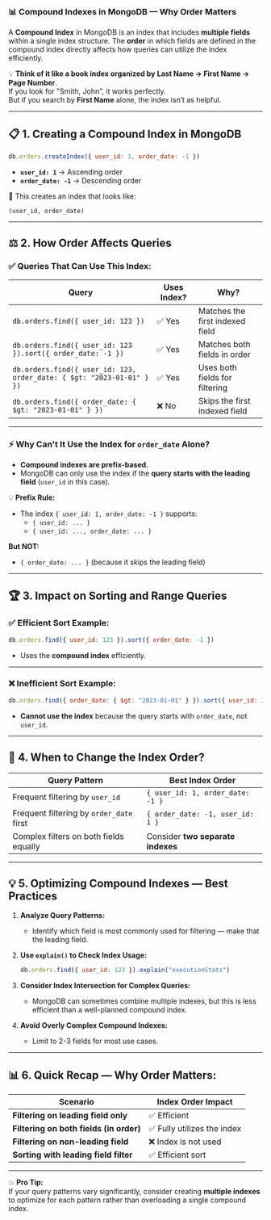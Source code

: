 ### 📊 **Compound Indexes in MongoDB — Why Order Matters**

A **Compound Index** in MongoDB is an index that includes **multiple fields** within a single index structure. The **order** in which fields are defined in the compound index directly affects how queries can utilize the index efficiently.

💡 **Think of it like a book index organized by** **Last Name → First Name → Page Number**.  
If you look for "Smith, John", it works perfectly.  
But if you search by **First Name** alone, the index isn’t as helpful.

---

## 📋 **1. Creating a Compound Index in MongoDB**

```javascript
db.orders.createIndex({ user_id: 1, order_date: -1 })
```

- **`user_id: 1`** → Ascending order  
- **`order_date: -1`** → Descending order

📘 This creates an index that looks like:
```
(user_id, order_date)
```

---

## ⚖️ **2. How Order Affects Queries**

### ✅ **Queries That Can Use This Index:**

| **Query**                                      | **Uses Index?** | **Why?**                            |
|-----------------------------------------------|-----------------|------------------------------------|
| `db.orders.find({ user_id: 123 })`            | ✅ Yes          | Matches the first indexed field    |
| `db.orders.find({ user_id: 123 }).sort({ order_date: -1 })` | ✅ Yes | Matches both fields in order     |
| `db.orders.find({ user_id: 123, order_date: { $gt: "2023-01-01" } })` | ✅ Yes | Uses both fields for filtering |
| `db.orders.find({ order_date: { $gt: "2023-01-01" } })`     | ❌ No | Skips the first indexed field    |

---

### ⚡ **Why Can't It Use the Index for `order_date` Alone?**
- **Compound indexes are prefix-based.**
- MongoDB can only use the index if the **query starts with the leading field** (`user_id` in this case).

💡 **Prefix Rule:**  
- The index `{ user_id: 1, order_date: -1 }` supports:
  - `{ user_id: ... }`
  - `{ user_id: ..., order_date: ... }`
  
**But NOT:**  
- `{ order_date: ... }` (because it skips the leading field)

---

## 🏆 **3. Impact on Sorting and Range Queries**

### ✅ **Efficient Sort Example:**
```javascript
db.orders.find({ user_id: 123 }).sort({ order_date: -1 })
```
- Uses the **compound index** efficiently.

---

### ❌ **Inefficient Sort Example:**
```javascript
db.orders.find({ order_date: { $gt: "2023-01-01" } }).sort({ user_id: 1 })
```
- **Cannot use the index** because the query starts with `order_date`, not `user_id`.

---

## 📡 **4. When to Change the Index Order?**

| **Query Pattern**                            | **Best Index Order**                   |
|---------------------------------------------|----------------------------------------|
| Frequent filtering by `user_id`             | `{ user_id: 1, order_date: -1 }`      |
| Frequent filtering by `order_date` first    | `{ order_date: -1, user_id: 1 }`      |
| Complex filters on both fields equally      | Consider **two separate indexes**      |

---

## 💡 **5. Optimizing Compound Indexes — Best Practices**

1. **Analyze Query Patterns:**  
   - Identify which field is most commonly used for filtering — make that the leading field.

2. **Use `explain()` to Check Index Usage:**
   ```javascript
   db.orders.find({ user_id: 123 }).explain("executionStats")
   ```

3. **Consider Index Intersection for Complex Queries:**  
   - MongoDB can sometimes combine multiple indexes, but this is less efficient than a well-planned compound index.

4. **Avoid Overly Complex Compound Indexes:**  
   - Limit to 2-3 fields for most use cases.

---

## 📊 **6. Quick Recap — Why Order Matters:**

| **Scenario**                         | **Index Order Impact**              |
|--------------------------------------|-------------------------------------|
| **Filtering on leading field only**  | ✅ Efficient                       |
| **Filtering on both fields (in order)** | ✅ Fully utilizes the index       |
| **Filtering on non-leading field**   | ❌ Index is not used                |
| **Sorting with leading field filter**| ✅ Efficient sort                   |

---

💥 **Pro Tip:**  
If your query patterns vary significantly, consider creating **multiple indexes** to optimize for each pattern rather than overloading a single compound index.
